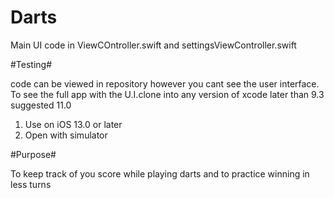 # Darts

Main UI code in ViewCOntroller.swift and settingsViewController.swift

#Testing#

code can be viewed in repository however you cant see the user interface.
To see the full app with the U.I.clone into any version of xcode later than 9.3 suggested 11.0

1. Use on iOS 13.0 or later
2. Open with simulator

#Purpose#

To keep track of you score while playing darts and to practice winning in less turns
